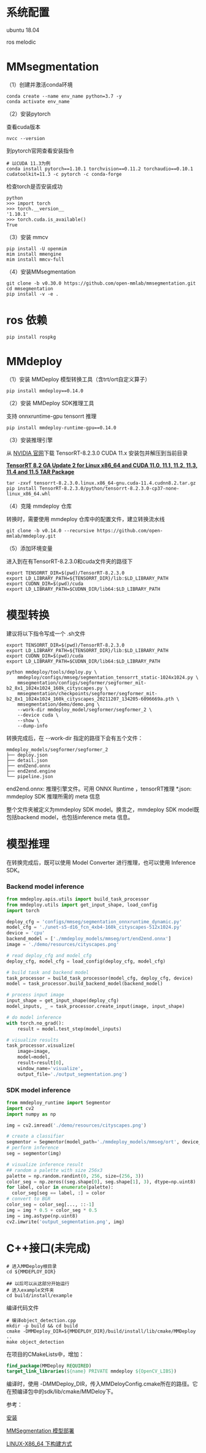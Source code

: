 # 系统配置

ubuntu 18.04 

ros melodic

# MMsegmentation

（1）创建并激活conda环境

```shell
conda create --name env_name python=3.7 -y
conda activate env_name
```

（2）安装pytorch

查看cuda版本

```shell 
nvcc --version
```

到pytorch官网查看安装指令

```
# 以CUDA 11.3为例
conda install pytorch==1.10.1 torchvision==0.11.2 torchaudio==0.10.1 cudatoolkit=11.3 -c pytorch -c conda-forge
```

检查torch是否安装成功

```shell
python
>>> import torch
>>> torch.__version__
'1.10.1'
>>> torch.cuda.is_available()
True
```

（3）安装 mmcv

```
pip install -U openmim
mim install mmengine
mim install mmcv-full
```

（4）安装MMsegmentation

```
git clone -b v0.30.0 https://github.com/open-mmlab/mmsegmentation.git
cd mmsegmentation
pip install -v -e .
```

# ros 依赖

```shell
pip install rospkg
```

# MMdeploy

（1）安装 MMDeploy 模型转换工具（含trt/ort自定义算子）

```shell
pip install mmdeploy==0.14.0
```

（2）安装 MMDeploy SDK推理工具

支持 onnxruntime-gpu tensorrt 推理

```shell
pip install mmdeploy-runtime-gpu==0.14.0
```

（3）安装推理引擎

从 [NVIDIA 官网](  https://developer.nvidia.com/nvidia-tensorrt-8x-download )下载 TensorRT-8.2.3.0 CUDA 11.x 安装包并解压到当前目录

[**TensorRT 8.2 GA Update 2 for Linux x86_64 and CUDA 11.0, 11.1, 11.2, 11.3, 11.4 and 11.5 TAR Package**](https://developer.nvidia.com/compute/machine-learning/tensorrt/secure/8.2.3.0/tars/tensorrt-8.2.3.0.linux.x86_64-gnu.cuda-11.4.cudnn8.2.tar.gz) 

```shell
tar -zxvf tensorrt-8.2.3.0.linux.x86_64-gnu.cuda-11.4.cudnn8.2.tar.gz
pip install TensorRT-8.2.3.0/python/tensorrt-8.2.3.0-cp37-none-linux_x86_64.whl
```

（4）克隆 mmdeploy 仓库

转换时，需要使用 mmdeploy 仓库中的配置文件，建立转换流水线

```
git clone -b v0.14.0 --recursive https://github.com/open-mmlab/mmdeploy.git
```

（5）添加环境变量

进入到在有TensorRT-8.2.3.0和cuda文件夹的路径下

```shell
export TENSORRT_DIR=$(pwd)/TensorRT-8.2.3.0
export LD_LIBRARY_PATH=${TENSORRT_DIR}/lib:$LD_LIBRARY_PATH
export CUDNN_DIR=$(pwd)/cuda
export LD_LIBRARY_PATH=$CUDNN_DIR/lib64:$LD_LIBRARY_PATH
```

# 模型转换

建议将以下指令写成一个 .sh文件

```shell
export TENSORRT_DIR=$(pwd)/TensorRT-8.2.3.0
export LD_LIBRARY_PATH=${TENSORRT_DIR}/lib:$LD_LIBRARY_PATH
export CUDNN_DIR=$(pwd)/cuda
export LD_LIBRARY_PATH=$CUDNN_DIR/lib64:$LD_LIBRARY_PATH

python mmdeploy/tools/deploy.py \
    mmdeploy/configs/mmseg/segmentation_tensorrt_static-1024x1024.py \
    mmsegmentation/configs/segformer/segformer_mit-b2_8x1_1024x1024_160k_cityscapes.py \
    mmsegmentation/checkpoints/segformer/segformer_mit-b2_8x1_1024x1024_160k_cityscapes_20211207_134205-6096669a.pth \
    mmsegmentation/demo/demo.png \
    --work-dir mmdeploy_model/segformer/segformer_2 \
    --device cuda \
    --show \
    --dump-info
```

转换完成后，在 --work-dir 指定的路径下会有五个文件：

```
mmdeploy_models/segformer/segformer_2
├── deploy.json
├── detail.json
├── end2end.onnx
├── end2end.engine
└── pipeline.json
```

end2end.onnx: 推理引擎文件。可用 ONNX Runtime ，tensorRT推理
*.json: mmdeploy SDK 推理所需的 meta 信息

整个文件夹被定义为mmdeploy SDK model。换言之，mmdeploy SDK model既包括backend model，也包括inference meta 信息。

# 模型推理

在转换完成后，既可以使用 Model Converter 进行推理，也可以使用 Inference SDK。

### Backend model inference

```python
from mmdeploy.apis.utils import build_task_processor
from mmdeploy.utils import get_input_shape, load_config
import torch

deploy_cfg = 'configs/mmseg/segmentation_onnxruntime_dynamic.py'
model_cfg = './unet-s5-d16_fcn_4xb4-160k_cityscapes-512x1024.py'
device = 'cpu'
backend_model = ['./mmdeploy_models/mmseg/ort/end2end.onnx']
image = './demo/resources/cityscapes.png'

# read deploy_cfg and model_cfg
deploy_cfg, model_cfg = load_config(deploy_cfg, model_cfg)

# build task and backend model
task_processor = build_task_processor(model_cfg, deploy_cfg, device)
model = task_processor.build_backend_model(backend_model)

# process input image
input_shape = get_input_shape(deploy_cfg)
model_inputs, _ = task_processor.create_input(image, input_shape)

# do model inference
with torch.no_grad():
    result = model.test_step(model_inputs)

# visualize results
task_processor.visualize(
    image=image,
    model=model,
    result=result[0],
    window_name='visualize',
    output_file='./output_segmentation.png')
```

### SDK model inference

```python
from mmdeploy_runtime import Segmentor
import cv2
import numpy as np

img = cv2.imread('./demo/resources/cityscapes.png')

# create a classifier
segmentor = Segmentor(model_path='./mmdeploy_models/mmseg/ort', device_name='cpu', device_id=0)
# perform inference
seg = segmentor(img)

# visualize inference result
## random a palette with size 256x3
palette = np.random.randint(0, 256, size=(256, 3))
color_seg = np.zeros((seg.shape[0], seg.shape[1], 3), dtype=np.uint8)
for label, color in enumerate(palette):
  color_seg[seg == label, :] = color
# convert to BGR
color_seg = color_seg[..., ::-1]
img = img * 0.5 + color_seg * 0.5
img = img.astype(np.uint8)
cv2.imwrite('output_segmentation.png', img)
```



# C++接口(未完成)

```shell
# 进入MMDeploy根目录
cd ${MMDEPLOY_DIR} 
 
## 以后可以从这部分开始运行
# 进入example文件夹
cd build/install/example
```

编译代码文件

```shell
# 编译object_detection.cpp
mkdir -p build && cd build
cmake -DMMDeploy_DIR=${MMDEPLOY_DIR}/build/install/lib/cmake/MMDeploy ..
make object_detection
```



在项目的CMakeLists中，增加：

```cmake
find_package(MMDeploy REQUIRED)
target_link_libraries(${name} PRIVATE mmdeploy ${OpenCV_LIBS})
```

编译时，使用 -DMMDeploy_DIR，传入MMDeloyConfig.cmake所在的路径。它在预编译包中的sdk/lib/cmake/MMDeloy下。



参考：

[安装](https://github.com/open-mmlab/mmdeploy/blob/main/docs/zh_cn/get_started.md)

[MMSegmentation 模型部署](https://github.com/open-mmlab/mmdeploy/blob/main/docs/zh_cn/04-supported-codebases/mmseg.md)

[LINUX-X86_64 下构建方式](https://mmdeploy.readthedocs.io/zh_CN/latest/01-how-to-build/linux-x86_64.html)
